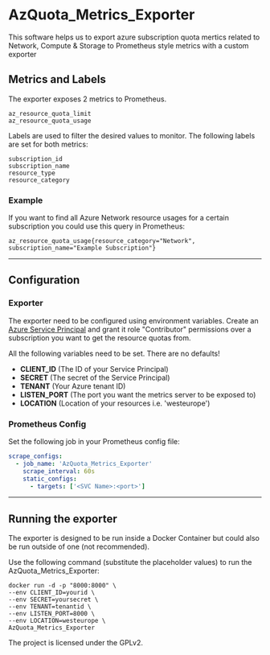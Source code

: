 # AzQuota_Metrics_Exporter

This software helps us to export azure subscription quota mertics related to Network, Compute & Storage to Prometheus style metrics with a custom exporter

## Metrics and Labels

The exporter exposes 2 metrics to Prometheus.

```text
az_resource_quota_limit
az_resource_quota_usage
```

Labels are used to filter the desired values to monitor. The following labels are set for both metrics:

```text
subscription_id
subscription_name
resource_type
resource_category
```

### Example 

If you want to find all Azure Network resource usages for a certain subscription you could use this query in Prometheus:

```text
az_resource_quota_usage{resource_category="Network", subscription_name="Example Subscription"}
```
---
## Configuration

### Exporter

The exporter need to be configured using environment variables. Create an [Azure Service Principal](https://docs.microsoft.com/en-us/azure/active-directory/develop/howto-create-service-principal-portal) and grant it role "Contributor" permissions over a subscription you want to get the resource quotas from.

All the following variables need to be set. There are no defaults!

- __CLIENT_ID__ (The ID of your Service Principal)
- __SECRET__ (The secret of the Service Principal)
- __TENANT__ (Your Azure tenant ID)
- __LISTEN_PORT__ (The port you want the metrics server to be exposed to)
- __LOCATION__ (Location of your resources i.e. 'westeurope')

### Prometheus Config

Set the following job in your Prometheus config file:

```yaml
scrape_configs:
  - job_name: 'AzQuota_Metrics_Exporter'
    scrape_interval: 60s
    static_configs:
      - targets: ['<SVC Name>:<port>'] 
```

---

## Running the exporter

The exporter is designed to be run inside a Docker Container but could also be run outside of one (not recommended). 

Use the following command (substitute the placeholder values) to run the AzQuota_Metrics_Exporter:

```text
docker run -d -p "8000:8000" \
--env CLIENT_ID=yourid \
--env SECRET=yoursecret \
--env TENANT=tenantid \
--env LISTEN_PORT=8000 \
--env LOCATION=westeurope \
AzQuota_Metrics_Exporter
```



The project is licensed under the GPLv2.